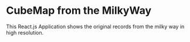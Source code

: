 # CubeMap from the MilkyWay

This React.js Application shows the original records from the milky way in high resolution.
